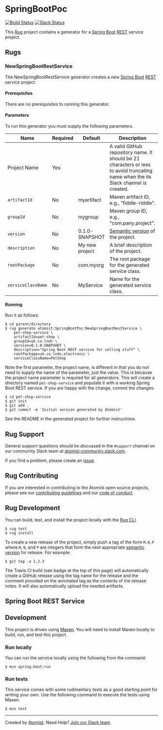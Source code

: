 # SpringBootPoc

[![Build Status](https://travis-ci.org/atomist/SpringBootPoc.svg?branch=master)](https://travis-ci.org/atomist/SpringBootPoc)
[![Slack Status](https://join.atomist.com/badge.svg)](https://join.atomist.com)

This [Rug][rug] project contains a generator for a [Spring Boot][boot]
[REST][rest] service project.

[rug]: http://docs.atomist.com/

## Rugs

### NewSpringBootRestService

The NewSpringBootRestService generator creates a new [Spring
Boot][boot] [REST][rest] service project.

[boot]: https://projects.spring.io/spring-boot/
[rest]: https://en.wikipedia.org/wiki/Representational_state_transfer

#### Prerequisites

There are no prerequisites to running this generator.

#### Parameters

To run this generator you must supply the following parameters.

Name | Required | Default | Description
-----|----------|---------|------------
Project Name | Yes | |  A valid GitHub repository name.  It should be 21 characters or less to avoid truncating name when the its Slack channel is created.
`artifactId` | No | myartifact | Maven artifact ID, e.g., "fiddle-riddle".
`groupId` | No | mygroup |  Maven group ID, e.g., "com.pany.project".
`version` | No | 0.1.0-SNAPSHOT | [Semantic version][semver] of the project.
`description` | No | My new project | A brief description of the project.
`rootPackage` | No | com.myorg | The root package for the generated service class.
`serviceClassName` | No | MyService | Name for the generated service class.

[semver]: http://semver.org

#### Running

Run it as follows:

```
$ cd parent/directory
$ rug generate atomist:SpringBootPoc:NewSpringBootRestService \
    pet-shop-service \
    artifactId=pet-shop \
    groupId=uk.co.lndn \
    version=0.1.0-SNAPSHOT \
    description="Spring Boot REST service for selling stuff" \
    rootPackage=uk.co.lndn.electronic \
    serviceClassName=PetShop
```

Note the first parameter, the project name, is different in that you
do not need to supply the name of the parameter, just the value.  This
is because the project name parameter is required for all generators.
This will create a directory named `pet-shop-service` and populate it
with a working Spring Boot REST service.  If you are happy with the
change, commit the changes.

```
$ cd pet-shop-service
$ git init
$ git add .
$ git commit -m 'Initial version generated by Atomist'
```

See the README in the generated project for further instructions.

## Rug Support

General support questions should be discussed in the `#support`
channel on our community Slack team
at [atomist-community.slack.com][slack].

If you find a problem, please create an [issue][].

[issue]: https://github.com/atomist/SpringBootPoc/issues

## Rug Contributing

If you are interested in contributing to the Atomist open source
projects, please see our [contributing guidelines][contrib] and
our [code of conduct][code].

[contrib]: https://github.com/atomist/welcome/blob/master/CONTRIBUTING.md
[code]: https://github.com/atomist/welcome/blob/master/CODE_OF_CONDUCT.md

## Rug Development

You can build, test, and install the project locally with
the [Rug CLI][cli].

[cli]: https://github.com/atomist/rug-cli

```
$ rug test
$ rug install
```

To create a new release of the project, simply push a tag of the form
`M.N.P` where `M`, `N`, and `P` are integers that form the next
appropriate [semantic version][semver] for release.  For example:

[semver]: http://semver.org

```
$ git tag -a 1.2.3
```

The Travis CI build (see badge at the top of this page) will
automatically create a GitHub release using the tag name for the
release and the comment provided on the annotated tag as the contents
of the release notes.  It will also automatically upload the needed
artifacts.

## Spring Boot REST Service

[boot]: https://projects.spring.io/spring-boot/
[rest]: https://en.wikipedia.org/wiki/Representational_state_transfer

## Development

This project is driven using [Maven][mvn].  You will need to install
Maven locally to build, run, and test this project.

[mvn]: https://maven.apache.org/

### Run locally

You can run the service locally using the following from the command:

```
$ mvn spring-boot:run
```

### Run tests

This service comes with some rudimentary tests as a good starting
point for writing your own.  Use the following command to execute the
tests using Maven:

```
$ mvn test
```

---
Created by [Atomist][atomist].
Need Help?  [Join our Slack team][slack].

[atomist]: https://www.atomist.com/
[slack]: https://join.atomist.com/
